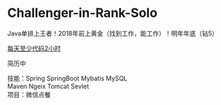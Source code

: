 # Challenger-in-Rank-Solo
Java单排上王者！2018年前上黄金（找到工作，能工作）！明年年底（钻5） 

<a href="https://github.com/AISSFSWZ/JavaEvery">每天至少代码2小时</a>

简历中

技能：Spring SpringBoot Mybatis  MySQL  
	Maven Ngeix Tomcat Sevlet  
项目：微信点餐
